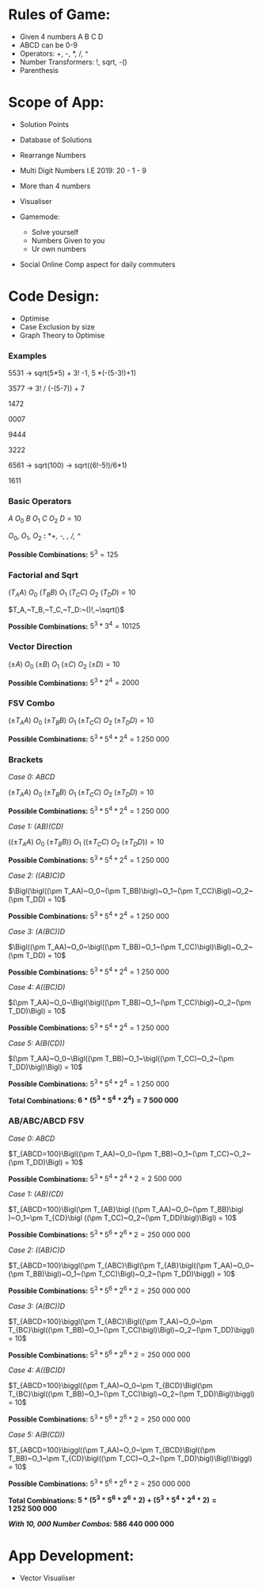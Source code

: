 # Rules of Game:

- Given 4 numbers A B C D
- ABCD can be 0-9
- Operators: +, -, *, /, ^
- Number Transformers: !, sqrt, -()
- Parenthesis

# Scope of App:

- Solution Points
- Database of Solutions

- Rearrange Numbers
- Multi Digit Numbers I.E 2019: 20 - 1 - 9
- More than 4 numbers
- Visualiser
- Gamemode:
    - Solve yourself
    - Numbers Given to you
    - Ur own numbers
- Social Online Comp aspect for daily commuters

# Code Design:

- Optimise
- Case Exclusion by size
- Graph Theory to Optimise

### Examples

5531 → sqrt(5*5) + 3! -1, 5 *(-(5-3!)+1)

3577 → 3! / (-(5-7)) + 7

1472

0007

9444

3222

6561 → sqrt(100) → sqrt((6!-5!)/6*1)

1611

### **Basic Operators**

$`A~O_0~B~O_1~C~O_2~D = 10`$

$`O_0,~O_1,~O_2`$   **:**   **+, -, *, /, ^** 

**Possible Combinations:** $`5^3 = 125`$

### **Factorial and Sqrt**

$`(T_AA)~O_0~(T_BB)~O_1~(T_CC)~O_2~(T_DD) = 10`$

$`T_A,~T_B,~T_C,~T_D:~()!,~\sqrt()`$

**Possible Combinations:** $`5^3 *3^4=10125`$ 

### **Vector Direction**

$`(\pm A)~O_0~(\pm B)~O_1~(\pm C)~O_2~(\pm D) = 10`$

**Possible Combinations:** $`5^3*2^4=2000`$ 

### **FSV Combo**

$`(\pm T_AA)~O_0~(\pm T_BB)~O_1~(\pm T_CC)~O_2~(\pm T_DD) = 10`$

**Possible Combinations:** $`5^3*5^4*2^4=1~250~000`$ 

### **Brackets**

*Case 0:  ABCD*

$`(\pm T_AA)~O_0~(\pm T_BB)~O_1~(\pm T_CC)~O_2~(\pm T_DD) = 10`$

**Possible Combinations:** $`5^3*5^4*2^4=1~250~000`$ 

*Case 1:  (AB)(CD)*

$`\bigl ((\pm T_AA)~O_0~(\pm T_BB)\bigl )~O_1~\bigl ((\pm T_CC)~O_2~(\pm T_DD)\bigl ) = 10`$

**Possible Combinations:** $`5^3*5^4*2^4=1~250~000`$ 

*Case 2:  ((AB)C)D*

$`\Bigl(\bigl((\pm T_AA)~O_0~(\pm T_BB)\bigl)~O_1~(\pm T_CC)\Bigl)~O_2~(\pm T_DD) = 10`$

**Possible Combinations:** $`5^3*5^4*2^4=1~250~000`$ 

*Case 3: (A(BC))D*

$`\Bigl((\pm T_AA)~O_0~\bigl((\pm T_BB)~O_1~(\pm T_CC)\bigl)\Bigl)~O_2~(\pm T_DD) = 10`$

**Possible Combinations:** $`5^3*5^4*2^4=1~250~000`$ 

*Case 4:  A((BC)D)*

$`(\pm T_AA)~O_0~\Bigl(\bigl((\pm T_BB)~O_1~(\pm T_CC)\bigl)~O_2~(\pm T_DD)\Bigl) = 10`$

**Possible Combinations:** $`5^3*5^4*2^4=1~250~000`$ 

*Case 5:  A(B(CD))*

$`(\pm T_AA)~O_0~\Bigl((\pm T_BB)~O_1~\bigl((\pm T_CC)~O_2~(\pm T_DD)\bigl)\Bigl) = 10`$

**Possible Combinations:** $`5^3*5^4*2^4=1~250~000`$ 

**Total Combinations: $`6*(5^3*5^4*2^4)= 7~500~000`$**

### **AB/ABC/ABCD FSV**

*Case 0:  ABCD*

$`T_{ABCD=100}\Bigl((\pm T_AA)~O_0~(\pm T_BB)~O_1~(\pm T_CC)~O_2~(\pm T_DD)\Bigl) = 10`$

**Possible Combinations:** $`5^3*5^4*2^4*2=2~500~000`$ 

*Case 1:  (AB)(CD)*

$`T_{ABCD=100}\Bigl(\pm T_{AB}\bigl ((\pm T_AA)~O_0~(\pm T_BB)\bigl )~O_1~\pm T_{CD}\bigl ((\pm T_CC)~O_2~(\pm T_DD)\bigl)\Bigl) = 10`$

**Possible Combinations:** $`5^3*5^6*2^6*2=250~000~000`$  

*Case 2:  ((AB)C)D*

$`T_{ABCD=100}\biggl(\pm T_{ABC}\Bigl(\pm T_{AB}\bigl((\pm T_AA)~O_0~(\pm T_BB)\bigl)~O_1~(\pm T_CC)\Bigl)~O_2~(\pm T_DD)\biggl) = 10`$

**Possible Combinations:** $`5^3*5^6*2^6*2=250~000~000`$  

*Case 3: (A(BC))D*

$`T_{ABCD=100}\biggl(\pm T_{ABC}\Bigl((\pm T_AA)~O_0~\pm T_{BC}\bigl((\pm T_BB)~O_1~(\pm T_CC)\bigl)\Bigl)~O_2~(\pm T_DD)\biggl) = 10`$

**Possible Combinations:** $`5^3*5^6*2^6*2=250~000~000`$  

*Case 4:  A((BC)D)*

$`T_{ABCD=100}\biggl((\pm T_AA)~O_0~\pm T_{BCD}\Bigl(\pm T_{BC}\bigl((\pm T_BB)~O_1~(\pm T_CC)\bigl)~O_2~(\pm T_DD)\Bigl)\biggl) = 10`$

**Possible Combinations:** $`5^3*5^6*2^6*2=250~000~000`$  

*Case 5:  A(B(CD))*

$`T_{ABCD=100}\biggl((\pm T_AA)~O_0~\pm T_{BCD}\Bigl((\pm T_BB)~O_1~\pm T_{CD}\bigl((\pm T_CC)~O_2~(\pm T_DD)\bigl)\Bigl)\biggl) = 10`$

**Possible Combinations:** $`5^3*5^6*2^6*2=250~000~000`$ 

**Total Combinations: $`5*(5^3*5^6*2^6*2) + (5^3*5^4*2^4*2) = 1~252~500~000`$**

***With 10, 000 Number Combos:*  586 440 000 000**

# App Development:

- Vector Visualiser